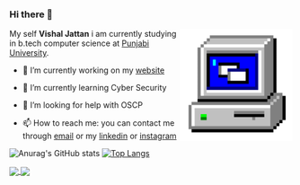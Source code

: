 ### Hi there 👋
<img align="right" alt="GIF" src="https://github.com/deut-erium/deut-erium/blob/master/assets/computer.gif?raw=1" width="200vw" />


My self **Vishal Jattan** i am currently studying in b.tech computer science at [Punjabi University](https://punjabiuniversity.ac.in/). 


- 🔭 I’m currently working on my [website](https://vishaljattan.github.io/p/)
                                                          
- 🌱 I’m currently learning Cyber Security 

- 🤔 I’m looking for help with OSCP

- 📫 How to reach me: you can contact me through [email](mailto:vishaljattan007@gmail.com) or my [linkedin](https://www.linkedin.com/in/vishal-jattan-111210211) or [instagram](https://instagram.com/_vishal_jatan_/) 

![Anurag's GitHub stats](https://github-readme-stats.vercel.app/api?username=vishaljattan&show_icons=true&theme=radical&count_private=true)
[![Top Langs](https://github-readme-stats.vercel.app/api/top-langs/?username=vishaljattan)](https://github.com/anuraghazra/github-readme-stats)

<a href="https://github.com/vishaljattan/vishaljattan">
  <img align="center" src="https://github-readme-stats.vercel.app/api/pin/?username=vishaljattan&repo=vishaljattan" />
</a>
<a href="https://github.com/vishaljattan/privilege-escalation">
  <img align="center" src="https://github-readme-stats.vercel.app/api/pin/?username=vishaljattan&repo=privilege-escalation" />
</a>
